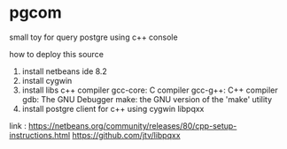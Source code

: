 # pgcom
small toy for query postgre using c++ console

how to deploy this source
1. install netbeans ide 8.2
2. install cygwin
3. install libs c++ compiler
     gcc-core: C compiler
     gcc-g++: C++ compiler
     gdb: The GNU Debugger
     make: the GNU version of the 'make' utility
4. install postgre client for c++ using cygwin
     libpqxx


link :
https://netbeans.org/community/releases/80/cpp-setup-instructions.html
https://github.com/jtv/libpqxx
